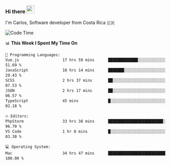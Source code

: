 ### Hi there <img src="https://media.giphy.com/media/hvRJCLFzcasrR4ia7z/giphy.gif" width="25px" height="25px">

I'm Carlos, Software developer from Costa Rica 🇨🇷

[//]: # (<a href="https://app.daily.dev/carum98"><img src="https://github.com/carum98/carum98/blob/main/devcard.svg" width="400" alt="Carlos Umaña Acevedo's Dev Card"/></a>)


<!--START_SECTION:waka-->
![Code Time](http://img.shields.io/badge/Code%20Time-13%2C268%20hrs%2027%20mins-blue)

📊 **This Week I Spent My Time On** 

```text
💬 Programming Languages: 
Vue.js                   17 hrs 59 mins      █████████████░░░░░░░░░░░░   51.69 % 
JavaScript               10 hrs 14 mins      ███████░░░░░░░░░░░░░░░░░░   29.43 % 
SCSS                     2 hrs 37 mins       ██░░░░░░░░░░░░░░░░░░░░░░░   07.53 % 
JSON                     2 hrs 17 mins       ██░░░░░░░░░░░░░░░░░░░░░░░   06.57 % 
TypeScript               45 mins             █░░░░░░░░░░░░░░░░░░░░░░░░   02.18 % 

🔥 Editors: 
PhpStorm                 33 hrs 38 mins      ████████████████████████░   96.70 % 
VS Code                  1 hr 8 mins         █░░░░░░░░░░░░░░░░░░░░░░░░   03.30 % 

💻 Operating System: 
Mac                      34 hrs 47 mins      █████████████████████████   100.00 % 
```


<!--END_SECTION:waka-->
